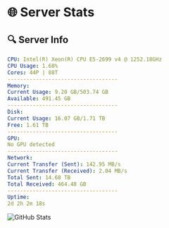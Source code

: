 # 🌐 Server Stats
## 🔍 Server Info
```yaml
CPU: Intel(R) Xeon(R) CPU E5-2699 v4 @ 1252.18GHz
CPU Usage: 1.60%
Cores: 44P | 88T
-----------------------------------
Memory:
Current Usage: 9.20 GB/503.74 GB
Available: 491.45 GB
-----------------------------------
Disk:
Current Usage: 16.07 GB/1.71 TB
Free: 1.61 TB
-----------------------------------
GPU:
No GPU detected
-----------------------------------
Network:
Current Transfer (Sent): 142.95 MB/s
Current Transfer (Received): 2.04 MB/s
Total Sent: 14.68 TB
Total Received: 464.48 GB
-----------------------------------
Uptime:
2d 2h 2m 18s
```
![GitHub Stats](https://img.shields.io/badge/Updated-2025-02-10_00:45:36-blue)